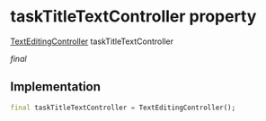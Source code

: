 


# taskTitleTextController property







[TextEditingController](https://api.flutter.dev/flutter/widgets/TextEditingController-class.html) taskTitleTextController
  
_<span class="feature">final</span>_






## Implementation

```dart
final taskTitleTextController = TextEditingController();
```







